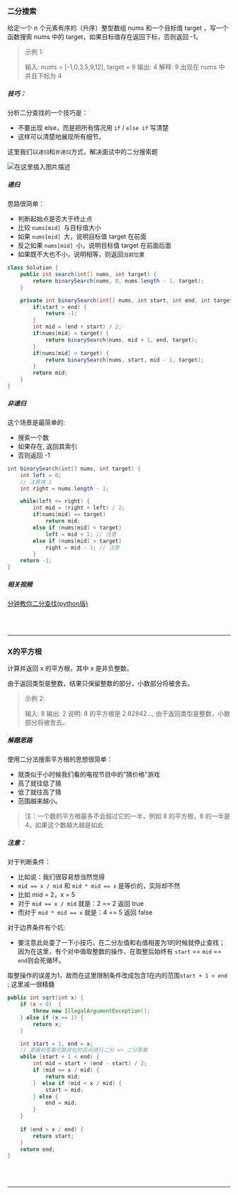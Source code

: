 ### 二分搜索

给定一个 n 个元素有序的（升序）整型数组 nums 和一个目标值 target  ，写一个函数搜索 nums 中的 target，如果目标值存在返回下标，否则返回 -1。

> 示例 1:
> 
> 输入: nums = [-1,0,3,5,9,12], target = 9
> 输出: 4
> 解释: 9 出现在 nums 中并且下标为 4

##### 技巧：

分析二分查找的一个技巧是：
- 不要出现 else，而是把所有情况用 `if` / `else if` 写清楚
- 这样可以清楚地展现所有细节。

这里我们以`递归`和`非递归`方式，解决面试中的二分搜索题

![在这里插入图片描述](https://user-gold-cdn.xitu.io/2019/10/15/16dce04921aa7fe4?w=757&h=379&f=png&s=22160)

##### 递归
思路很简单：

- 判断起始点是否大于终止点
- 比较 `nums[mid] `与目标值大小
- 如果 `nums[mid] `大，说明目标值 target 在前面
- 反之如果 `nums[mid] `小，说明目标值 target 在前面后面
- 如果既不大也不小，说明相等，则返回`当前位置`

```java
class Solution {
    public int search(int[] nums, int target) {
        return binarySearch(nums, 0, nums.length - 1, target);
    }

    private int binarySearch(int[] nums, int start, int end, int target) {
        if(start > end) {
            return -1;
        }
        int mid = (end + start) / 2;
        if(nums[mid] < target) {
            return binarySearch(nums, mid + 1, end, target);
        }
        if(nums[mid] > target) {
            return binarySearch(nums, start, mid - 1, target);
        }
        return mid;
    }
}
```

##### 非递归

这个场景是最简单的:
- 搜索一个数
- 如果存在, 返回其索引
- 否则返回 -1

```java
int binarySearch(int[] nums, int target) {
    int left = 0; 
    // 注意减 1
    int right = nums.length - 1; 

    while(left <= right) {
        int mid = (right + left) / 2;
        if(nums[mid] == target)
            return mid; 
        else if (nums[mid] < target)
            left = mid + 1; // 注意
        else if (nums[mid] > target)
            right = mid - 1; // 注意
        }
    return -1;
}
```

##### 相关视频
[分钟教你二分查找(python版)](https://www.bilibili.com/video/av52404595?from=search&seid=9011867842171109670)

<br>
<br>

-----

### X的平方根

计算并返回 x 的平方根，其中 x 是非负整数。

由于返回类型是整数，结果只保留整数的部分，小数部分将被舍去。

> 示例 2:
>
> 输入: 8
> 输出: 2
> 说明: 8 的平方根是 2.82842..., 
>     由于返回类型是整数，小数部分将被舍去。

##### 解题思路

使用二分法搜索平方根的思想很简单：

- 就类似于小时候我们看的电视节目中的“猜价格”游戏
- 高了就往低了猜
- 低了就往高了猜
- 范围越来越小。

> 注：一个数的平方根最多不会超过它的一半，例如 8 的平方根，8 的一半是 4，如果这个数越大越是如此

##### 注意：

对于判断条件：

- 比如说：我们很容易想当然觉得
- `mid == x / mid` 和 `mid * mid == x` 是等价的，实际却不然
- 比如 mid = 2，x = 5
- 对于 `mid == x / mid` 就是：2 == 2 返回 true
- 而对于 `mid * mid == x` 就是：4 == 5 返回 false


对于边界条件有个坑:

- 要注意此处耍了一下小技巧，在二分左值和右值相差为1的时候就停止查找；因为在这里，有个对中值取整数的操作，在取整后始终有 `start` == `mid` == `end`则会死循环。

取整操作的误差为1，故而在这里限制条件改成包含1在内的范围`start + 1 < end` ; 这里减一很精髓

```java
public int sqrt(int x) {
    if (x < 0)  {
        throw new IllegalArgumentException();
    } else if (x <= 1) {
        return x;
    }

    int start = 1, end = x;
    // 直接对答案可能存在的区间进行二分 => 二分答案
    while (start + 1 < end) {
        int mid = start + (end - start) / 2;
        if (mid == x / mid) {
            return mid;
        }  else if (mid < x / mid) {
            start = mid;
        } else {
            end = mid;
        }  
    }
    
    if (end > x / end) {
        return start;
    }
    return end;
}
```

<br>
<br>

-----
